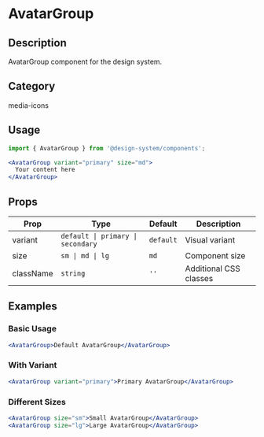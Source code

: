 # AvatarGroup

## Description
AvatarGroup component for the design system.

## Category
media-icons

## Usage

```jsx
import { AvatarGroup } from '@design-system/components';

<AvatarGroup variant="primary" size="md">
  Your content here
</AvatarGroup>
```

## Props

| Prop | Type | Default | Description |
|------|------|---------|-------------|
| variant | `default \| primary \| secondary` | `default` | Visual variant |
| size | `sm \| md \| lg` | `md` | Component size |
| className | `string` | `''` | Additional CSS classes |

## Examples

### Basic Usage
```jsx
<AvatarGroup>Default AvatarGroup</AvatarGroup>
```

### With Variant
```jsx
<AvatarGroup variant="primary">Primary AvatarGroup</AvatarGroup>
```

### Different Sizes
```jsx
<AvatarGroup size="sm">Small AvatarGroup</AvatarGroup>
<AvatarGroup size="lg">Large AvatarGroup</AvatarGroup>
```
